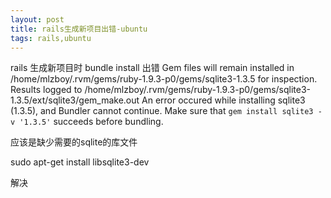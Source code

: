 ```yaml
---
layout: post
title: rails生成新项目出错-ubuntu 
tags: rails,ubuntu
---
```


rails 生成新项目时 bundle install 出错
Gem files will remain installed in /home/mlzboy/.rvm/gems/ruby-1.9.3-p0/gems/sqlite3-1.3.5 for inspection.
Results logged to /home/mlzboy/.rvm/gems/ruby-1.9.3-p0/gems/sqlite3-1.3.5/ext/sqlite3/gem_make.out
An error occured while installing sqlite3 (1.3.5), and Bundler cannot continue.
Make sure that `gem install sqlite3 -v '1.3.5'` succeeds before bundling.

应该是缺少需要的sqlite的库文件

sudo apt-get install libsqlite3-dev

解决
